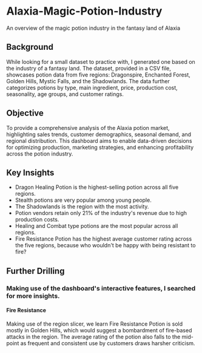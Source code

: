 # Alaxia-Magic-Potion-Industry
An overview of the magic potion industry in the fantasy land of Alaxia

## Background
While looking for a small dataset to practice with, I generated one based on the industry of a fantasy land. The dataset, provided in a CSV file, showcases potion data from five regions: Dragonspire, Enchanted Forest, Golden Hills, Mystic Falls, and the Shadowlands. The data further categorizes potions by type, main ingredient, price, production cost, seasonality, age groups, and customer ratings.

## Objective
To provide a comprehensive analysis of the Alaxia potion market, highlighting sales trends, customer demographics, seasonal demand, and regional distribution. This dashboard aims to enable data-driven decisions for optimizing production, marketing strategies, and enhancing profitability across the potion industry.

## Key Insights 
- Dragon Healing Potion is the highest-selling potion across all five regions.
- Stealth potions are very popular among young people.
- The Shadowlands is the region with the most activity.
- Potion vendors retain only 21% of the industry's revenue due to high production costs.
- Healing and Combat type potions are the most popular across all regions.
- Fire Resistance Potion has the highest average customer rating across the five regions, because who wouldn't be happy with being resistant to fire?

## Further Drilling
### Making use of the dashboard's interactive features, I searched for more insights. 
#### Fire Resistance
Making use of the region slicer, we learn Fire Resistance Potion is sold mostly in Golden Hills, which would suggest a bombardment of fire-based attacks in the region. The average rating of the potion also falls to the mid-point as frequent and consistent use by customers draws harsher criticism. 
